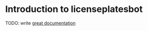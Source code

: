 # Introduction to licenseplatesbot

TODO: write [great documentation](http://jacobian.org/writing/what-to-write/)

